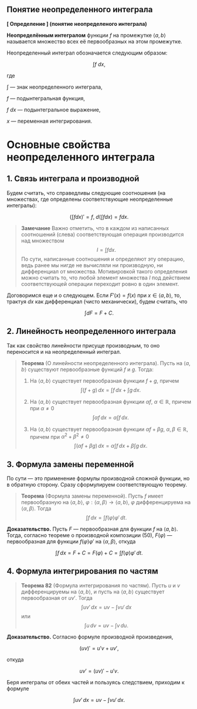 ## Понятие неопределенного интеграла



 **[ Определение ] (понятие неопределеного интеграла)**

**Неопределённым интегралом** функции $f$ на промежутке $\langle a, b \rangle$ называется множество всех её первообразных на этом промежутке. 

Неопределенный интеграл обозначается следующим образом:

$$
\int f \ dx,
$$

где

$\int$ — знак неопределенного интеграла,

$f$ — подынтегральная функция,

$f \ dx$ — подынтегральное выражение,

$x$ — переменная интегрирования.



# Основные свойства неопределенного интеграла

## 1. Связь интеграла и производной
 Будем считать, что справедливы следующие соотношения (на множествах, где определены соответствующие неопределенные интегралы):

$$\left(\int f dx\right)' = f,\; d\left(\int f dx\right) = f dx.$$


> **Замечание**
> Важно отметить, что в каждом из написанных соотношений (слева) соответствующая операция производится над множеством 
> $$I = \int f dx.$$
> По сути, написанные соотношения и определяют эту операцию, ведь ранее мы нигде не вычисляли ни производную, ни дифференциал от множества. Мотивировкой такого определения можно считать то, что любой элемент множества $I$ под действием соответствующей операции переходит ровно в один элемент.

Договоримся еще и о следующем. Если $F'(x) = f(x)$ при $x \in \langle a, b \rangle$, то, трактуя $dx$ как дифференциал (чисто механически), будем считать, что

$$\int dF = F + C.$$

## 2. Линейность неопределенного интеграла

Так как свойство линейности присуще производным, то оно переносится и на неопределенный интеграл.

> **Теорема** (О линейности неопределенного интеграла).
> Пусть на $\langle a, b \rangle$ существуют первообразные функций $f$ и $g$. Тогда:
> 
> 1. На $\langle a, b \rangle$ существует первообразная функции $f + g$, причем
>    $$\int (f + g) \, dx = \int f \, dx + \int g \, dx.$$
> 
> 2. На $\langle a, b \rangle$ существует первообразная функции $\alpha f$, $\alpha \in \mathbb{R}$, причем при $\alpha \neq 0$
>    $$\int \alpha f \, dx = \alpha \int f \, dx.$$
> 
> 3. На $\langle a, b \rangle$ существует первообразная функции $\alpha f + \beta g$, $\alpha, \beta \in \mathbb{R}$, причем при $\alpha^2 + \beta^2 \neq 0$
>    $$\int (\alpha f + \beta g) \, dx = \alpha \int f \, dx + \beta \int g \, dx.$$

## 3. Формула замены переменной

По сути — это применение формулы производной сложной функции, но в обратную сторону. Сразу сформулируем соответствующую теорему.

> **Теорема** (Формула замены переменной).
> Пусть $f$ имеет первообразную на $\langle a, b \rangle$, $\varphi : \langle \alpha, \beta \rangle \to \langle a, b \rangle$, $\varphi$ дифференцируема на $\langle \alpha, \beta \rangle$. Тогда
> $$\int f \, dx = \int f(\varphi)\varphi' \, dt.$$

**Доказательство.** Пусть $F$ — первообразная для функции $f$ на $\langle a, b \rangle$. Тогда, согласно теореме о производной композиции (50), $F(\varphi)$ — первообразная для функции $f(\varphi)\varphi'$ на $\langle \alpha, \beta \rangle$, откуда

$$\int f \, dx = F + C = F(\varphi) + C = \int f(\varphi)\varphi' \, dt.$$

## 4. Формула интегрирования по частям


> **Теорема 82** (Формула интегрирования по частям).
> Пусть $u$ и $v$ дифференцируемы на $\langle a, b \rangle$, и пусть на $\langle a, b \rangle$ существует первообразная от $uv'$. Тогда
> $$\int uv' \, dx = uv - \int vu' \, dx$$
> или
> $$\int u \, dv = uv - \int v \, du.$$

**Доказательство.** Согласно формуле производной произведения,

$$(uv)' = u'v + uv',$$

откуда

$$uv' = (uv)' - u'v.$$

Беря интегралы от обеих частей и пользуясь следствием, приходим к формуле

$$\int uv' \, dx = uv - \int vu' \, dx.$$